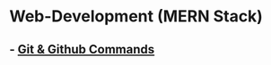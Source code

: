 # Web-Development (MERN Stack)
  ## - [Git & Github Commands](https://github.com/ohm-vishwa/Web-Development/blob/main/git_and_github.md)